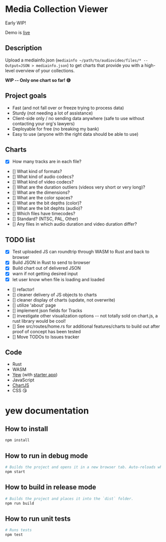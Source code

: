 # Media Collection Viewer

Early WIP!

Demo is [live](http://bits.ashleyblewer.com/media-collection-viewer/index.html)

## Description

Upload a mediainfo.json (`mediainfo ~/path/to/audiovideo/files/* --Output=JSON > mediainfo.json`) to get charts that provide you with a high-level overview of your collections.

**WIP -- Only one chart so far! 😅**

## Project goals

- Fast (and not fall over or freeze trying to process data)
- Sturdy (not needing a lot of assistance)
- Client-side only / no sending data anywhere (safe to use without contacting your org's lawyers)
- Deployable for free (no breaking my bank)
- Easy to use (anyone with the right data should be able to use)

## Charts

- [x] How many tracks are in each file?
- [] What kind of formats?
- [] What kind of audio codecs?
- [] What kind of video codecs?
- [] What are the duration outliers (videos very short or very long)?
- [] What are the dimensions?
- [] What are the color spaces?
- [] What are the bit depths (color)?
- [] What are the bit dephts (audio)?
- [] Which files have timecodes?
- [] Standard? (NTSC, PAL, Other)
- [] Any files in which audio duration and video duration differ?

## TODO list

- [x] Test uploaded JS can roundtrip through WASM to Rust and back to browser  
- [x] Build JSON in Rust to send to browser  
- [x] Build chart out of delivered JSON
- [x] warn if not getting desired input
- [x] let user know when file is loading and loaded
- [] refactor!
- [] cleaner delivery of JS objects to charts
- [] cleaner display of charts (update, not overwrite)
- [] utilize 'about' page
- [] implement json fields for Tracks
- [] investigate other visualization options -- not totally sold on chart.js, a rust library would be cool!
- [] See src/routes/home.rs for additional features/charts to build out after proof of concept has been tested
- [] Move TODOs to Issues tracker

## Code
- Rust
- WASM
- [Yew](https://github.com/yewstack/yew) (with [starter app](https://github.com/jetli/create-yew-app))
- JavaScript
- [ChartJS](https://www.chartjs.org/)
- CSS 😘


# yew documentation

## How to install

```sh
npm install
```

## How to run in debug mode

```sh
# Builds the project and opens it in a new browser tab. Auto-reloads when the project changes.
npm start
```

## How to build in release mode

```sh
# Builds the project and places it into the `dist` folder.
npm run build
```

## How to run unit tests

```sh
# Runs tests
npm test
```